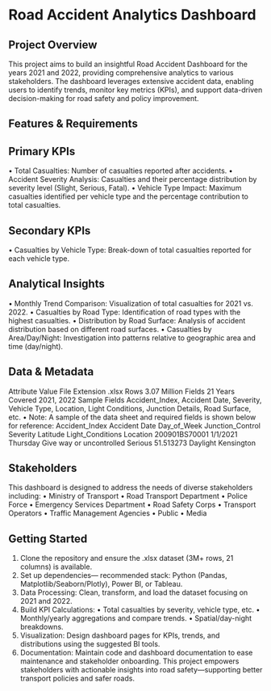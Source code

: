 # Road Accident Analytics Dashboard 
## Project Overview
This project aims to build an insightful Road Accident Dashboard for the years 2021 and 2022, providing comprehensive analytics to various stakeholders. The dashboard leverages extensive accident data, enabling users to identify trends, monitor key metrics (KPIs), and support data-driven decision-making for road safety and policy improvement.
## Features & Requirements
## Primary KPIs
•	Total Casualties: Number of casualties reported after accidents.
•	Accident Severity Analysis: Casualties and their percentage distribution by severity level (Slight, Serious, Fatal).
•	Vehicle Type Impact: Maximum casualties identified per vehicle type and the percentage contribution to total casualties.
## Secondary KPIs
•	Casualties by Vehicle Type: Break-down of total casualties reported for each vehicle type.
## Analytical Insights
•	Monthly Trend Comparison: Visualization of total casualties for 2021 vs. 2022.
•	Casualties by Road Type: Identification of road types with the highest casualties.
•	Distribution by Road Surface: Analysis of accident distribution based on different road surfaces.
•	Casualties by Area/Day/Night: Investigation into patterns relative to geographic area and time (day/night).
## Data & Metadata
Attribute	Value
File Extension	.xlsx
Rows	3.07 Million
Fields	21
Years Covered	2021, 2022
Sample Fields	Accident_Index, Accident Date, Severity, Vehicle Type, Location, Light Conditions, Junction Details, Road Surface, etc.
•	Note: A sample of the data sheet and required fields is shown below for reference:
Accident_Index	Accident Date	Day_of_Week	Junction_Control	Severity	Latitude	Light_Conditions	Location
200901BS70001	1/1/2021	Thursday	Give way or uncontrolled	Serious	51.513273	Daylight	Kensington

## Stakeholders
This dashboard is designed to address the needs of diverse stakeholders including:
•	Ministry of Transport
•	Road Transport Department
•	Police Force
•	Emergency Services Department
•	Road Safety Corps
•	Transport Operators
•	Traffic Management Agencies
•	Public
•	Media
## Getting Started
1.	Clone the repository and ensure the .xlsx dataset (3M+ rows, 21 columns) is available.
2.	Set up dependencies— recommended stack: Python (Pandas, Matplotlib/Seaborn/Plotly), Power BI, or Tableau.
3.	Data Processing: Clean, transform, and load the dataset focusing on 2021 and 2022.
4.	Build KPI Calculations:
•	Total casualties by severity, vehicle type, etc.
•	Monthly/yearly aggregations and compare trends.
•	Spatial/day-night breakdowns.
5.	Visualization: Design dashboard pages for KPIs, trends, and distributions using the suggested BI tools.
6.	Documentation: Maintain code and dashboard documentation to ease maintenance and stakeholder onboarding.
This project empowers stakeholders with actionable insights into road safety—supporting better transport policies and safer roads.

 

